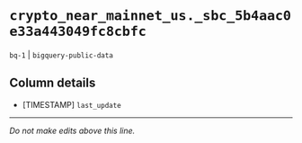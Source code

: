 # `crypto_near_mainnet_us._sbc_5b4aac0e33a443049fc8cbfc`
`bq-1` | `bigquery-public-data`

## Column details
* [TIMESTAMP] `last_update`

-------------------------------------------------------------------------------
*Do not make edits above this line.*
